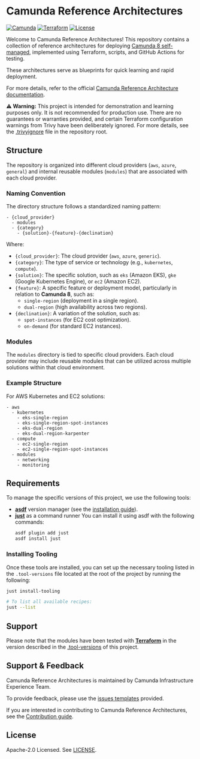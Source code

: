 # Camunda Reference Architectures

[![Camunda](https://img.shields.io/badge/Camunda-FC5D0D)](https://www.camunda.com/)
[![Terraform](https://img.shields.io/badge/Terraform-5835CC)](https://developer.hashicorp.com/terraform/tutorials?product_intent=terraform)
[![License](https://img.shields.io/github/license/camunda/camunda-deployment-references)](LICENSE)

Welcome to Camunda Reference Architectures! This repository contains a collection of reference architectures for deploying [Camunda 8 self-managed](https://docs.camunda.io/docs/self-managed/about-self-managed/), implemented using Terraform, scripts, and GitHub Actions for testing.

These architectures serve as blueprints for quick learning and rapid deployment.

For more details, refer to the official [Camunda Reference Architecture documentation](https://docs.camunda.io/docs/8.7/self-managed/reference-architecture/).

**⚠️ Warning:** This project is intended for demonstration and learning purposes only. It is not recommended for production use. There are no guarantees or warranties provided, and certain Terraform configuration warnings from Trivy have been deliberately ignored. For more details, see the [.trivyignore](./.trivyignore) file in the repository root.

## Structure

The repository is organized into different cloud providers (`aws`, `azure`, `general`) and internal reusable modules (`modules`) that are associated with each cloud provider.

### Naming Convention

The directory structure follows a standardized naming pattern:

```
- {cloud_provider}
  - modules
  - {category}
    - {solution}-{feature}-{declination}
```

Where:
- `{cloud_provider}`: The cloud provider (`aws`, `azure`, `generic`).
- `{category}`: The type of service or technology (e.g., `kubernetes`, `compute`).
- `{solution}`: The specific solution, such as `eks` (Amazon EKS), `gke` (Google Kubernetes Engine), or `ec2` (Amazon EC2).
- `{feature}`: A specific feature or deployment model, particularly in relation to **Camunda 8**, such as:
  - `single-region` (deployment in a single region).
  - `dual-region` (high availability across two regions).
- `{declination}`: A variation of the solution, such as:
  - `spot-instances` (for EC2 cost optimization).
  - `on-demand` (for standard EC2 instances).

### Modules

The `modules` directory is tied to specific cloud providers. Each cloud provider may include reusable modules that can be utilized across multiple solutions within that cloud environment.

### Example Structure

For AWS Kubernetes and EC2 solutions:

```
- aws
  - kubernetes
    - eks-single-region
    - eks-single-region-spot-instances
    - eks-dual-region
    - eks-dual-region-karpenter
  - compute
    - ec2-single-region
    - ec2-single-region-spot-instances
  - modules
    - networking
    - monitoring
```

## Requirements

To manage the specific versions of this project, we use the following tools:

- **[asdf](https://asdf-vm.com/)** version manager (see the [installation guide](https://asdf-vm.com/guide/getting-started.html)).
- **[just](https://github.com/casey/just)** as a command runner
  You can install it using asdf with the following commands:
  ```bash
  asdf plugin add just
  asdf install just
  ```

### Installing Tooling

Once these tools are installed, you can set up the necessary tooling listed in the `.tool-versions` file located at the root of the project by running the following:

```bash
just install-tooling

# To list all available recipes:
just --list
```

## Support

Please note that the modules have been tested with **[Terraform](https://github.com/hashicorp/terraform)** in the version described in the [.tool-versions](./.tool-versions) of this project.

## Support & Feedback

Camunda Reference Architectures is maintained by Camunda Infrastructure Experience Team.

To provide feedback, please use the [issues templates](https://github.com/camunda/camunda-deployment-references/issues) provided.

If you are interested in contributing to Camunda Reference Architectures, see the [Contribution guide](https://github.com/camunda/camunda/blob/main/CONTRIBUTING.md).

## License

Apache-2.0 Licensed. See [LICENSE](https://github.com/camunda/camunda-deployment-references/blob/main/LICENSE).

